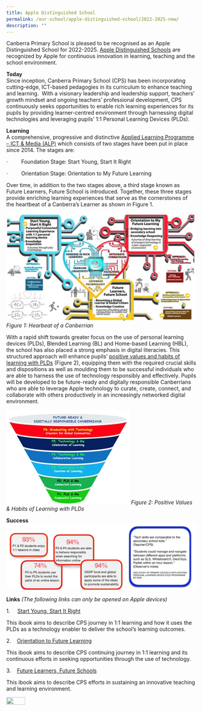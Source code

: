 ```yaml
---
title: Apple Distinguished School
permalink: /our-school/apple-distinguished-school/2022-2025-new/
description: ""
---
```

Canberra Primary School is pleased to be recognised as an Apple Distinguished School for 2022-2025. [Apple Distinguished Schools](https://www.apple.com/sg/education/k12/apple-distinguished-schools/) are recognized by Apple for continuous innovation in learning, teaching and the school environment.

**Today**  
Since inception, Canberra Primary School (CPS) has been incorporating cutting-edge, ICT-based pedagogies in its curriculum to enhance teaching and learning.  With a visionary leadership and leadership support, teachers’ growth mindset and ongoing teachers’ professional development, CPS continuously seeks opportunities to enable rich learning experiences for its pupils by providing learner-centred environment through harnessing digital technologies and leveraging pupils’ 1:1 Personal Learning Devices (PLDs).

**Learning**  
A comprehensive, progressive and distinctive [Applied Learning Programme – ICT & Media (ALP)](https://canberrapri.moe.edu.sg/our-programmes/applied-learning-programme) which consists of two stages have been put in place since 2014. The stages are:

·         Foundation Stage: Start Young, Start It Right

·         Orientation Stage: Orientation to My Future Learning

Over time, in addition to the two stages above, a third stage known as Future Learners, Future School is introduced. Together, these three stages provide enriching learning experiences that serve as the cornerstones of the heartbeat of a Canberra’s Learner as shown in Figure 1.

![](/images/Heartbeat%20Canberrian.jpg)
_Figure 1: Hearbeat of a Canberrian_

With a rapid shift towards greater focus on the use of personal learning devices (PLDs), Blended Learning (BL) and Home-based Learning (HBL), the school has also placed a strong emphasis in digital literacies. This structured approach will enhance pupils’ [positive values and habits of learning with PLDs](https://drive.google.com/file/d/1XPaWad7vuXzGdbwITFAFkCLjxHBtgF3C/view?usp=sharing) (Figure 2), equipping them with the required crucial skills and dispositions as well as moulding them to be successful individuals who are able to harness the use of technology responsibly and effectively. Pupils will be developed to be future-ready and digitally responsible Canberrians who are able to leverage Apple technology to curate, create, connect, and collaborate with others productively in an increasingly networked digital environment.


  
 ![](/images/Figure%202Positive%20values%20and%20habits%20of%20learning%20with%20PLDs.jpg)
_Figure 2: Positive Values & Habits of Learning with PLDs_

**Success**
![](/images/Success.png)

**Links** _(The following links can only be opened on Apple devices)_

1.     [Start Young, Start It Right](https://drive.google.com/file/d/1ITWCHo9AAXG4p2ZtVcV1rrSGKD46WMcD/view?usp=sharing)

This ibook aims to describe CPS journey in 1:1 learning and how it uses the PLDs as a technology enabler to deliver the school’s learning outcomes.

2.    [Orientation to Future Learning](https://drive.google.com/file/d/1s2Xu_vkD5VLjp64k90qcnu0B3iPgoJAU/view?usp=sharing)

This ibook aims to describe CPS continuing journey in 1:1 learning and its continuous efforts in seeking opportunities through the use of technology.

3.    [Future Learners, Future Schools](https://drive.google.com/file/d/10PdPIT2DolWiiEv6solTcj5OuNGgobXy/view?usp=sharing)

This ibook aims to describe CPS efforts in sustaining an innovative teaching and learning environment.

   <img src="https://go.gov.sg/adslogo" 
         width="50" 
         height="20" />   
